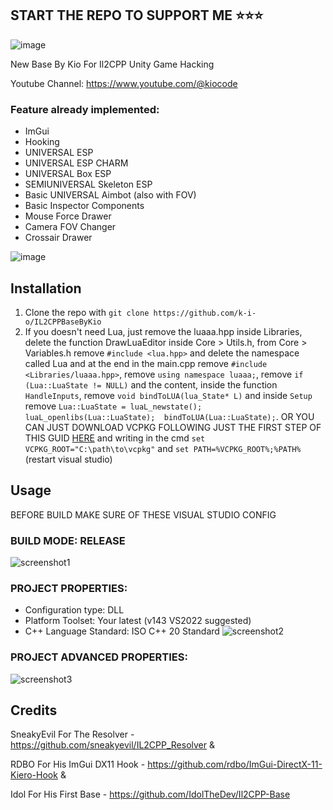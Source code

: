 ## START THE REPO TO SUPPORT ME ⭐⭐⭐

![image](https://github.com/k-i-o/IL2CPPBaseByKio/assets/68398653/e6687de3-e6c2-4ac9-922e-17982a81272a)

New Base By Kio For Il2CPP Unity Game Hacking

Youtube Channel: https://www.youtube.com/@kiocode

### Feature already implemented:
- ImGui
- Hooking
- UNIVERSAL ESP
- UNIVERSAL ESP CHARM
- UNIVERSAL Box ESP
- SEMIUNIVERSAL Skeleton ESP
- Basic UNIVERSAL Aimbot (also with FOV)
- Basic Inspector Components
- Mouse Force Drawer
- Camera FOV Changer
- Crossair Drawer

![image](https://github.com/k-i-o/IL2CPPBaseByKio/assets/68398653/480a1a7b-6f72-4841-96f9-73b33c7d5d7f)

## Installation
1) Clone the repo with `git clone https://github.com/k-i-o/IL2CPPBaseByKio`
2) If you doesn't need Lua, just remove the luaaa.hpp inside Libraries, delete the function DrawLuaEditor inside Core > Utils.h, from Core > Variables.h remove `#include <lua.hpp>` and delete the namespace called Lua and at the end in the main.cpp remove `#include <Libraries/luaaa.hpp>`, remove `using namespace luaaa;`, remove `if (Lua::LuaState != NULL)` and the content, inside the function `HandleInputs`, remove `void bindToLUA(lua_State* L)` and inside `Setup` remove `Lua::LuaState = luaL_newstate(); luaL_openlibs(Lua::LuaState);	bindToLUA(Lua::LuaState);`.
OR YOU CAN JUST DOWNLOAD VCPKG FOLLOWING JUST THE FIRST STEP OF THIS GUID [HERE](https://learn.microsoft.com/en-us/vcpkg/get_started/get-started-msbuild?pivots=shell-cmd#1---set-up-vcpkg) and writing in the cmd `set VCPKG_ROOT="C:\path\to\vcpkg"` and `set PATH=%VCPKG_ROOT%;%PATH%` (restart visual studio)

## Usage

BEFORE BUILD MAKE SURE OF THESE VISUAL STUDIO CONFIG

### BUILD MODE: RELEASE
![screenshot1](images/image.png)

### PROJECT PROPERTIES: 
- Configuration type: DLL
- Platform Toolset: Your latest (v143 VS2022 suggested)
- C++ Language Standard: ISO C++ 20 Standard
![screenshot2](images/image1.png)

### PROJECT ADVANCED PROPERTIES:
![screenshot3](images/image2.png)

## Credits
SneakyEvil For The Resolver - https://github.com/sneakyevil/IL2CPP_Resolver &

RDBO For His ImGui DX11 Hook - https://github.com/rdbo/ImGui-DirectX-11-Kiero-Hook &

Idol For His First Base - https://github.com/IdolTheDev/Il2CPP-Base

